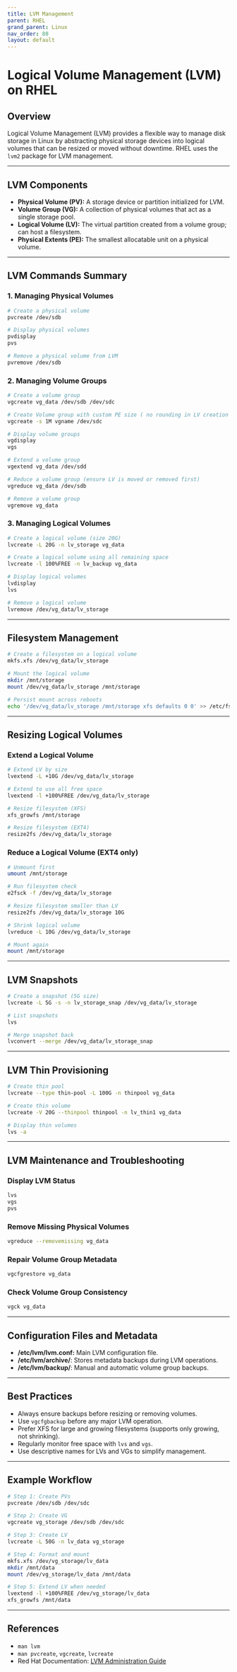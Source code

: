 ```yaml
---
title: LVM Management
parent: RHEL
grand_parent: Linux
nav_order: 80
layout: default
---
```


# Logical Volume Management (LVM) on RHEL

## Overview
Logical Volume Management (LVM) provides a flexible way to manage disk storage in Linux by abstracting physical storage devices into logical volumes that can be resized or moved without downtime. RHEL uses the `lvm2` package for LVM management.

---

## LVM Components
- **Physical Volume (PV):** A storage device or partition initialized for LVM.
- **Volume Group (VG):** A collection of physical volumes that act as a single storage pool.
- **Logical Volume (LV):** The virtual partition created from a volume group; can host a filesystem.
- **Physical Extents (PE):** The smallest allocatable unit on a physical volume.

---

## LVM Commands Summary

### 1. Managing Physical Volumes
```bash
# Create a physical volume
pvcreate /dev/sdb

# Display physical volumes
pvdisplay
pvs

# Remove a physical volume from LVM
pvremove /dev/sdb


```

### 2. Managing Volume Groups
```bash
# Create a volume group
vgcreate vg_data /dev/sdb /dev/sdc

# Create Volume group with custom PE size ( no rounding in LV creation )
vgcreate -s 1M vgname /dev/sdc 

# Display volume groups
vgdisplay
vgs

# Extend a volume group
vgextend vg_data /dev/sdd

# Reduce a volume group (ensure LV is moved or removed first)
vgreduce vg_data /dev/sdb

# Remove a volume group
vgremove vg_data
```

### 3. Managing Logical Volumes
```bash
# Create a logical volume (size 20G)
lvcreate -L 20G -n lv_storage vg_data

# Create a logical volume using all remaining space
lvcreate -l 100%FREE -n lv_backup vg_data

# Display logical volumes
lvdisplay
lvs

# Remove a logical volume
lvremove /dev/vg_data/lv_storage
```

---

## Filesystem Management
```bash
# Create a filesystem on a logical volume
mkfs.xfs /dev/vg_data/lv_storage

# Mount the logical volume
mkdir /mnt/storage
mount /dev/vg_data/lv_storage /mnt/storage

# Persist mount across reboots
echo '/dev/vg_data/lv_storage /mnt/storage xfs defaults 0 0' >> /etc/fstab
```

---

## Resizing Logical Volumes

### Extend a Logical Volume
```bash
# Extend LV by size
lvextend -L +10G /dev/vg_data/lv_storage

# Extend to use all free space
lvextend -l +100%FREE /dev/vg_data/lv_storage

# Resize filesystem (XFS)
xfs_growfs /mnt/storage

# Resize filesystem (EXT4)
resize2fs /dev/vg_data/lv_storage
```

### Reduce a Logical Volume (EXT4 only)
```bash
# Unmount first
umount /mnt/storage

# Run filesystem check
e2fsck -f /dev/vg_data/lv_storage

# Resize filesystem smaller than LV
resize2fs /dev/vg_data/lv_storage 10G

# Shrink logical volume
lvreduce -L 10G /dev/vg_data/lv_storage

# Mount again
mount /mnt/storage
```

---

## LVM Snapshots
```bash
# Create a snapshot (5G size)
lvcreate -L 5G -s -n lv_storage_snap /dev/vg_data/lv_storage

# List snapshots
lvs

# Merge snapshot back
lvconvert --merge /dev/vg_data/lv_storage_snap
```

---

## LVM Thin Provisioning
```bash
# Create thin pool
lvcreate --type thin-pool -L 100G -n thinpool vg_data

# Create thin volume
lvcreate -V 20G --thinpool thinpool -n lv_thin1 vg_data

# Display thin volumes
lvs -a
```

---

## LVM Maintenance and Troubleshooting

### Display LVM Status
```bash
lvs
vgs
pvs
```

### Remove Missing Physical Volumes
```bash
vgreduce --removemissing vg_data
```

### Repair Volume Group Metadata
```bash
vgcfgrestore vg_data
```

### Check Volume Group Consistency
```bash
vgck vg_data
```

---

## Configuration Files and Metadata
- **/etc/lvm/lvm.conf:** Main LVM configuration file.
- **/etc/lvm/archive/**: Stores metadata backups during LVM operations.
- **/etc/lvm/backup/**: Manual and automatic volume group backups.

---

## Best Practices
- Always ensure backups before resizing or removing volumes.
- Use `vgcfgbackup` before any major LVM operation.
- Prefer XFS for large and growing filesystems (supports only growing, not shrinking).
- Regularly monitor free space with `lvs` and `vgs`.
- Use descriptive names for LVs and VGs to simplify management.

---

## Example Workflow
```bash
# Step 1: Create PVs
pvcreate /dev/sdb /dev/sdc

# Step 2: Create VG
vgcreate vg_storage /dev/sdb /dev/sdc

# Step 3: Create LV
lvcreate -L 50G -n lv_data vg_storage

# Step 4: Format and mount
mkfs.xfs /dev/vg_storage/lv_data
mkdir /mnt/data
mount /dev/vg_storage/lv_data /mnt/data

# Step 5: Extend LV when needed
lvextend -l +100%FREE /dev/vg_storage/lv_data
xfs_growfs /mnt/data
```

---

## References
- `man lvm`
- `man pvcreate`, `vgcreate`, `lvcreate`
- Red Hat Documentation: [LVM Administration Guide](https://access.redhat.com/documentation/en-us/red_hat_enterprise_linux/9/html-single/managing_storage_devices/index)
